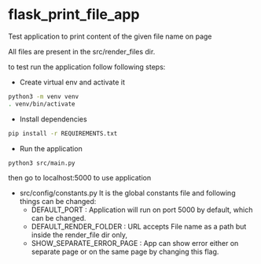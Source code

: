# flask_print_file_app

Test application to print content of the given file name on page

All files are present in the src/render_files dir.

to test run the application follow following steps:

- Create virtual env and activate it

```sh
python3 -m venv venv
. venv/bin/activate
```

- Install dependencies

```sh
pip install -r REQUIREMENTS.txt
```

- Run the application

```sh
python3 src/main.py
```
then go to localhost:5000 to use application

- src/config/constants.py
  It is the global constants file and following things can be changed:
  - DEFAULT_PORT : Application will run on port 5000 by default, which can be changed.
  - DEFAULT_RENDER_FOLDER : URL accepts File name as a path but inside the render_file dir only,
  - SHOW_SEPARATE_ERROR_PAGE : App can show error either on separate page or on the same page by changing this flag.
